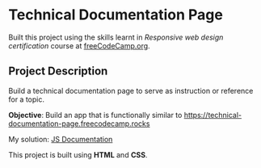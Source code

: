 # Technical Documentation Page
Built this project using the skills learnt in _Responsive web design certification_ course at [freeCodeCamp.org](https://freecodecamp.org).

## Project Description
Build a technical documentation page to serve as instruction or reference for a topic.

**Objective**: Build an app that is functionally similar to https://technical-documentation-page.freecodecamp.rocks

My solution: <a href="https://js-documentation-pks.netlify.app/" target="_blank">JS Documentation</a>

This project is built using **HTML** and **CSS**.

